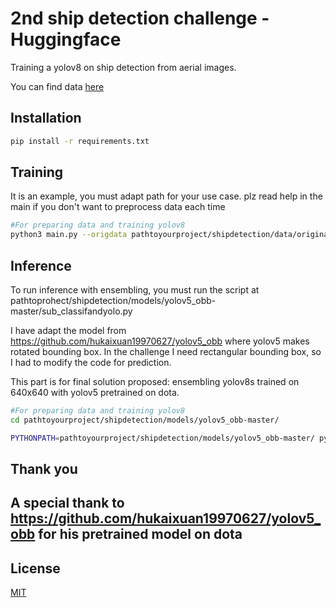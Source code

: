 # 2nd ship detection challenge - Huggingface


Training a yolov8 on ship detection from aerial images.


You can find data [here](https://huggingface.co/spaces/competitions/ship-detection)

## Installation


```bash
pip install -r requirements.txt
```

## Training
It is an example, you must adapt path for your use case.
plz read help in the main if you don't want to preprocess data each time
```bash
#For preparing data and training yolov8
python3 main.py --origdata pathtoyourproject/shipdetection/data/original/train/ --destsplit /tmp/split --destdatayolo /tmp/yolodest --withdraw 3 --maketile False --tilesize 640 --yolov8path yolov8s --imgsz 640
```

## Inference
To run inference with ensembling, you must run the script 
at pathtoprohect/shipdetection/models/yolov5_obb-master/sub_classifandyolo.py

I have adapt the model from https://github.com/hukaixuan19970627/yolov5_obb where yolov5 
makes rotated bounding box. In the challenge I need rectangular bounding box, so I had to
modify the code for prediction.

This part is for final solution proposed: ensembling yolov8s trained on 640x640 with
yolov5 pretrained on dota.

```bash
#For preparing data and training yolov8
cd pathtoyourproject/shipdetection/models/yolov5_obb-master/

PYTHONPATH=pathtoyourproject/shipdetection/models/yolov5_obb-master/ python3 sub_classifandyolo.py
```


## Thank you

## A special thank to https://github.com/hukaixuan19970627/yolov5_obb for his pretrained model on dota

## License

[MIT](https://choosealicense.com/licenses/mit/) 

